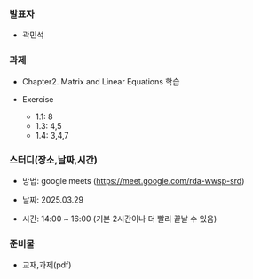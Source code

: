 ### **발표자**

- 곽민석
  
### **과제**

- Chapter2. Matrix and Linear Equations 학습

- Exercise
    - 1.1: 8
    - 1.3: 4,5
    - 1.4: 3,4,7

### **스터디(장소,날짜,시간)**

- 방법: google meets (https://meet.google.com/rda-wwsp-srd)

- 날짜: 2025.03.29

- 시간: 14:00 ~ 16:00 (기본 2시간이나 더 빨리 끝날 수 있음)

### **준비물**

- 교재,과제(pdf)


